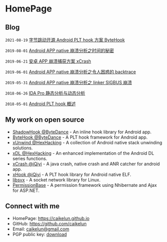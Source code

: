 # HomePage


## Blog

`2021-08-19` [字节跳动开源 Android PLT hook 方案 ByteHook](site/blog/2021-08-19-bytedance-open-source-bytehook.md)

`2019-08-01` [Android APP native 崩溃分析之时间的秘密](site/blog/2019-08-01-android-app-native-crash-secret-of-time.md)

`2019-06-21` [安卓 APP 崩溃捕获方案 xCrash](site/blog/2019-06-21-android-app-crash-capture-solution-xcrash.md)

`2019-06-01` [Android APP native 崩溃分析之令人困惑的 backtrace](site/blog/2019-06-01-android-app-native-crash-confusing-backtrace.md)

`2019-05-31` [Android APP native 崩溃分析之 linker SIGBUS 崩溃](site/blog/2019-05-31-android-app-native-crash-linker-sigbus.md)

`2018-06-26` [IDA Pro 静态分析与动态分析](site/blog/2018-06-26-ida-pro-static-analysis-and-dynamic-analysis.md)

`2018-05-01` [Android PLT hook 概述](site/blog/2018-05-01-android-plt-hook-overview.md)


## My work on open source

* [ShadowHook @ByteDance](https://github.com/bytedance/android-inline-hook) - An inline hook library for Android app.
* [ByteHook @ByteDance](https://github.com/bytedance/bhook) - A PLT hook framework for Android app.
* [xUnwind @HexHacking](https://github.com/hexhacking/xUnwind) - A collection of Android native stack unwinding solutions.
* [xDL @HexHacking](https://github.com/hexhacking/xDL) - An enhanced implementation of the Android DL series functions.
* [xCrash @iQiyi](https://github.com/iqiyi/xCrash) - A java crash, native crash and ANR catcher for android app.
* [xHook @iQiyi](https://github.com/iqiyi/xHook) - A PLT hook library for Android native ELF.
* [libsvx](https://github.com/caikelun/libsvx) - A socket network library for Linux.
* [PermissionBase](https://github.com/caikelun/PermissionBase) - A permission framework using Nhibernate and Ajax for ASP.NET.


## Connect with me

* HomePage: https://caikelun.github.io
* GitHub: https://github.com/caikelun
* Email: caikelun@gmail.com
* PGP public key: [download](https://raw.githubusercontent.com/caikelun/caikelun.github.io/master/site/pgp-public-key.txt)

